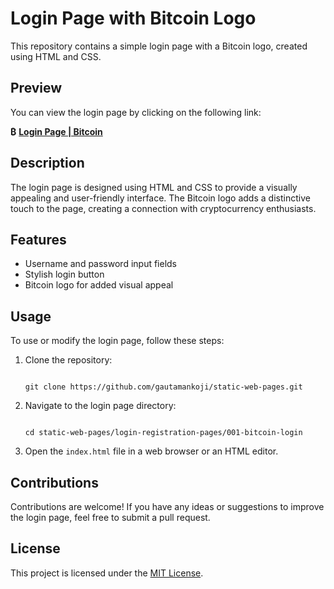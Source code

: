 # Login Page with Bitcoin Logo

This repository contains a simple login page with a Bitcoin logo, created using HTML and CSS.

## Preview

You can view the login page by clicking on the following link:

**₿** [**Login Page | Bitcoin**](https://gautamankoji.github.io/static-web-pages/login-registration-pages/001-bitcoin-login/index.html) 


## Description

The login page is designed using HTML and CSS to provide a visually appealing and user-friendly interface. The Bitcoin logo adds a distinctive touch to the page, creating a connection with cryptocurrency enthusiasts.

## Features

- Username and password input fields
- Stylish login button
- Bitcoin logo for added visual appeal

## Usage

To use or modify the login page, follow these steps:

1. Clone the repository:
   ```
   
   git clone https://github.com/gautamankoji/static-web-pages.git
   
   ```

2. Navigate to the login page directory:
   ```
   
   cd static-web-pages/login-registration-pages/001-bitcoin-login
   
   ```

3. Open the `index.html` file in a web browser or an HTML editor.

## Contributions

Contributions are welcome! If you have any ideas or suggestions to improve the login page, feel free to submit a pull request.

## License

This project is licensed under the [MIT License](LICENSE).

